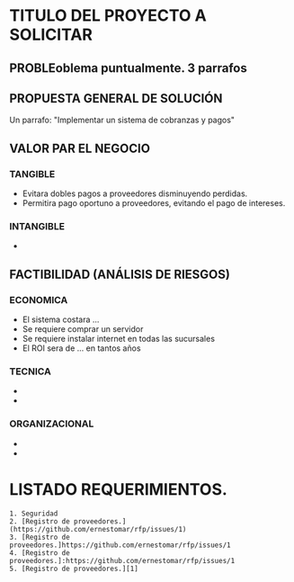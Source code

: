 # TITULO DEL PROYECTO A SOLICITAR

## PROBLEoblema puntualmente. 3 parrafos

## PROPUESTA GENERAL DE SOLUCIÓN
Un parrafo: "Implementar un sistema de cobranzas y pagos"

## VALOR PAR EL NEGOCIO

### TANGIBLE
 - Evitara dobles pagos a proveedores disminuyendo perdidas.
 - Permitira pago oportuno a proveedores, evitando el pago de intereses.
 
### INTANGIBLE
 -

## FACTIBILIDAD (ANÁLISIS DE RIESGOS)

### ECONOMICA
 - El sistema costara ...
 - Se requiere comprar un servidor
 - Se requiere instalar internet en todas las sucursales
 - El ROI sera de ... en tantos años
 
### TECNICA
 -
 -

### ORGANIZACIONAL
 -
 -
 
 
# LISTADO REQUERIMIENTOS.
	1. Seguridad
	2. [Registro de proveedores.](https://github.com/ernestomar/rfp/issues/1)
	3. [Registro de proveedores.]https://github.com/ernestomar/rfp/issues/1
	4. [Registro de proveedores.]:https://github.com/ernestomar/rfp/issues/1
	5. [Registro de proveedores.][1]
	

